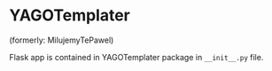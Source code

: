 # YAGOTemplater

(formerly: MilujemyTePawel)

Flask app is contained in YAGOTemplater package in `__init__.py` file.
